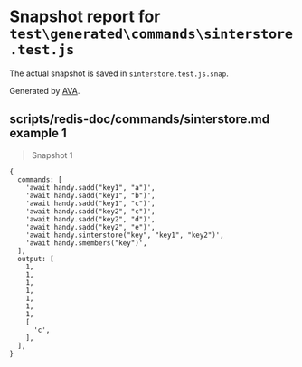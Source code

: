 # Snapshot report for `test\generated\commands\sinterstore.test.js`

The actual snapshot is saved in `sinterstore.test.js.snap`.

Generated by [AVA](https://ava.li).

## scripts/redis-doc/commands/sinterstore.md example 1

> Snapshot 1

    {
      commands: [
        'await handy.sadd("key1", "a")',
        'await handy.sadd("key1", "b")',
        'await handy.sadd("key1", "c")',
        'await handy.sadd("key2", "c")',
        'await handy.sadd("key2", "d")',
        'await handy.sadd("key2", "e")',
        'await handy.sinterstore("key", "key1", "key2")',
        'await handy.smembers("key")',
      ],
      output: [
        1,
        1,
        1,
        1,
        1,
        1,
        1,
        [
          'c',
        ],
      ],
    }
